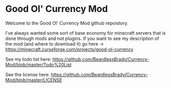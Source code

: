 # Good Ol' Currency Mod

Welcome to the Good Ol' Currency Mod github repoistory.

I've always wanted some sort of base economy for minecraft servers that is done through mods and not plugins. If you want to see my description of the mod (and where to download it) go here -> https://minecraft.curseforge.com/projects/good-ol-currency


See my todo list here:
https://github.com/BeardlessBrady/Currency-Mod/blob/master/Todo%20List

See the license here:
 https://github.com/BeardlessBrady/Currency-Mod/blob/master/LICENSE
